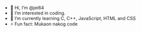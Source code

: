 - 👋 Hi, I’m @jei64
- 👀 I’m interested in coding.
- 🌱 I’m currently learning C, C++, JavaScript, HTML and CSS
- ⚡ Fun fact: Mukaon nakog code
